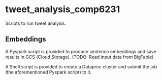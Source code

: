 # tweet_analysis_comp6231

Scripts to run tweet analysis.

## Embeddings
A Pyspark script is provided to produce sentence embeddings and save results in GCS (Cloud Storage). (TODO: Read input data from BigTable)

A Shell script is provided to create a Dataproc cluster and submit the job (the aforementioned Pyspark script) to it.

